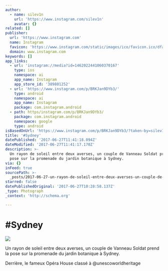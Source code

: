 ```yaml
---
author:
  - name: silev1n
    url: 'https://www.instagram.com/silev1n'
    avatar: {}
related: []
publisher:
  url: 'https://www.instagram.com'
  name: Instagram
  favicon: 'https://www.instagram.com/static/images/ico/favicon.ico/dfa85bb1fd63.ico'
  domain: www.instagram.com
keywords: []
app_links:
  - url: 'instagram://media?id=1462022441060370167'
    type: ios
    namespace: ai
    app_name: Instagram
    app_store_id: '389801252'
  - url: 'https://www.instagram.com/p/BRKJan9DYb3/'
    type: android
    namespace: ai
    app_name: Instagram
    package: com.instagram.android
  - path: https/instagram.com/p/BRKJan9DYb3/
    package: com.instagram.android
    namespace: google
    type: android
isBasedOnUrl: 'https://www.instagram.com/p/BRKJan9DYb3/?taken-by=silev1n'
title: '#Sydney'
datePublished: '2017-06-27T11:41:18.094Z'
dateModified: '2017-06-27T11:41:17.170Z'
description: >-
  Un rayon de soleil entre deux averses, un couple de Vanneau Soldat prend la
  pose sur la promenade du jardin botanique à Sydney.
via: {}
inFeed: true
sourcePath: >-
  _posts/2017-06-27-un-rayon-de-soleil-entre-deux-averses-un-couple-de-vanneau.md
starred: false
datePublishedOriginal: '2017-06-27T10:28:58.137Z'
_type: Photograph
_context: 'http://schema.org'

---
```

# \#Sydney
![](https://s3-us-west-2.amazonaws.com/the-grid-img/p/e975186b9c4efd1d4b413e6b234dc1151973d411.jpg)

Un rayon de soleil entre deux averses, un couple de Vanneau Soldat prend la pose sur la promenade du jardin botanique à Sydney.

Derrière, le fameux Opéra House classé à @unescoworldheritage